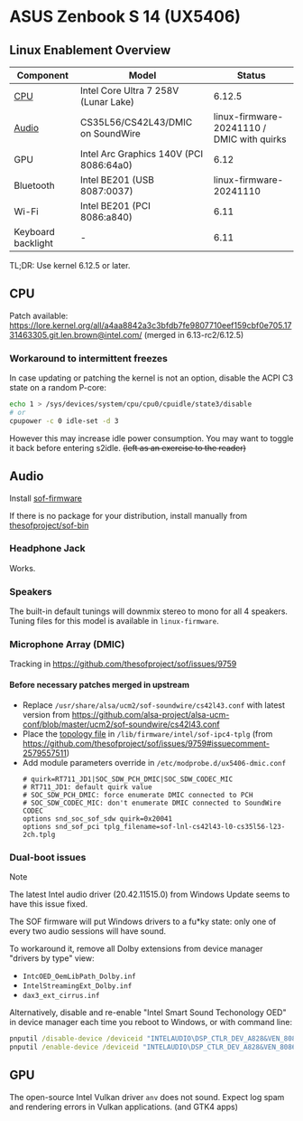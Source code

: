 # ASUS Zenbook S 14 (UX5406)

## Linux Enablement Overview

| Component | Model | Status |
|-|-|-|
| [CPU](#cpu) | Intel Core Ultra 7 258V (Lunar Lake) | 6.12.5 |
| [Audio](#audio) | CS35L56/CS42L43/DMIC on SoundWire | linux-firmware-20241110 / DMIC with quirks |
| GPU | Intel Arc Graphics 140V (PCI 8086:64a0) | 6.12 |
| Bluetooth | Intel BE201 (USB 8087:0037) | linux-firmware-20241110 |
| Wi-Fi | Intel BE201 (PCI 8086:a840) | 6.11 |
| Keyboard backlight | - | 6.11 |

TL;DR: Use kernel 6.12.5 or later.

## CPU

Patch available: https://lore.kernel.org/all/a4aa8842a3c3bfdb7fe9807710eef159cbf0e705.1731463305.git.len.brown@intel.com/ (merged in 6.13-rc2/6.12.5)

### Workaround to intermittent freezes

In case updating or patching the kernel is not an option, disable the ACPI C3 state on a random P-core:

```bash
echo 1 > /sys/devices/system/cpu/cpu0/cpuidle/state3/disable
# or
cpupower -c 0 idle-set -d 3
```

However this may increase idle power consumption. You may want to toggle it back before entering s2idle. ~~(left as an exercise to the reader)~~

## Audio

Install [sof-firmware](https://pkgs.org/search/?q=sof-lnl-cs42l43-l0-cs35l56-l23.tplg)

If there is no package for your distribution, install manually from [thesofproject/sof-bin](https://github.com/thesofproject/sof-bin)

### Headphone Jack

Works.

### Speakers

The built-in default tunings will downmix stereo to mono for all 4 speakers. Tuning files for this model is available in `linux-firmware`.

### Microphone Array (DMIC)

Tracking in https://github.com/thesofproject/sof/issues/9759

#### Before necessary patches merged in upstream

* Replace `/usr/share/alsa/ucm2/sof-soundwire/cs42l43.conf` with latest version from https://github.com/alsa-project/alsa-ucm-conf/blob/master/ucm2/sof-soundwire/cs42l43.conf
* Place the [topology file](firmware/intel/sof-ipc4-tplg/sof-lnl-cs42l43-l0-cs35l56-l23-2ch.tplg) in `/lib/firmware/intel/sof-ipc4-tplg` (from https://github.com/thesofproject/sof/issues/9759#issuecomment-2579557511)
* Add module parameters override in `/etc/modprobe.d/ux5406-dmic.conf`
  ```
  # quirk=RT711_JD1|SOC_SDW_PCH_DMIC|SOC_SDW_CODEC_MIC
  # RT711_JD1: default quirk value
  # SOC_SDW_PCH_DMIC: force enumerate DMIC connected to PCH
  # SOC_SDW_CODEC_MIC: don't enumerate DMIC connected to SoundWire CODEC
  options snd_soc_sof_sdw quirk=0x20041
  options snd_sof_pci tplg_filename=sof-lnl-cs42l43-l0-cs35l56-l23-2ch.tplg
  ```

### Dual-boot issues

> [!NOTE]
> The latest Intel audio driver (20.42.11515.0) from Windows Update seems to have this issue fixed.

The SOF firmware will put Windows drivers to a fu*ky state: only one of every two audio sessions will have sound.

To workaround it, remove all Dolby extensions from device manager "drivers by type" view:

* `IntcOED_OemLibPath_Dolby.inf`
* `IntelStreamingExt_Dolby.inf`
* `dax3_ext_cirrus.inf`

Alternatively, disable and re-enable "Intel Smart Sound Techonology OED" in device manager each time you reboot to Windows, or with command line:

```cmd
pnputil /disable-device /deviceid "INTELAUDIO\DSP_CTLR_DEV_A828&VEN_8086&DEV_0222&SUBSYS_1E131043"
pnputil /enable-device /deviceid "INTELAUDIO\DSP_CTLR_DEV_A828&VEN_8086&DEV_0222&SUBSYS_1E131043"
```


## GPU

The open-source Intel Vulkan driver `anv` does not sound. Expect log spam and rendering errors in Vulkan applications. (and GTK4 apps)
